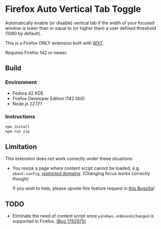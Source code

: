 # Firefox Auto Vertical Tab Toggle

Automatically enable (or disable) vertical tab if the width of your focused window is lower than or equal to (or higher than) a user defined threshold (1080 by default).

This is a Firefox ONLY extension built with [WXT](https://wxt.dev/).

Requires Firefox 142 or newer.

## Build

### Environment

- Fedora 42 KDE
- Firefox Developer Edition (142.0b5)
- Node.js 22.17.1

### Instructions

```bash
npm install
npm run zip
```

## Limitation

This extension does not work correctly under these situations:

- You resize a page where content script cannot be loaded, e.g. `about:config`, _[restricted domains](https://developer.mozilla.org/en-US/docs/Mozilla/Add-ons/WebExtensions/Content_scripts#restricted_domains)_. (Changing focus works correctly though)

  If you wish to help, please upvote this feature request in [this Bugzilla](https://bugzilla.mozilla.org/show_bug.cgi?id=1762975)!

## TODO

- Eliminate the need of content script once `windows.onBoundsChanged` is supported in Firefox. [(Bug 1762975)](https://bugzilla.mozilla.org/show_bug.cgi?id=1762975)
